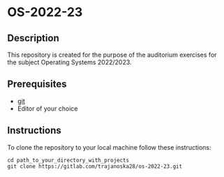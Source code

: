 # OS-2022-23



## Description

This repository is created for the purpose of the auditorium exercises for the subject Operating Systems 2022/2023.

## Prerequisites

 - [git](https://git-scm.com/)
 - Editor of your choice

## Instructions

To clone the repository to your local machine follow these instructions:

```
cd path_to_your_directory_with_projects
git clone https://gitlab.com/trajanoska28/os-2022-23.git
```
